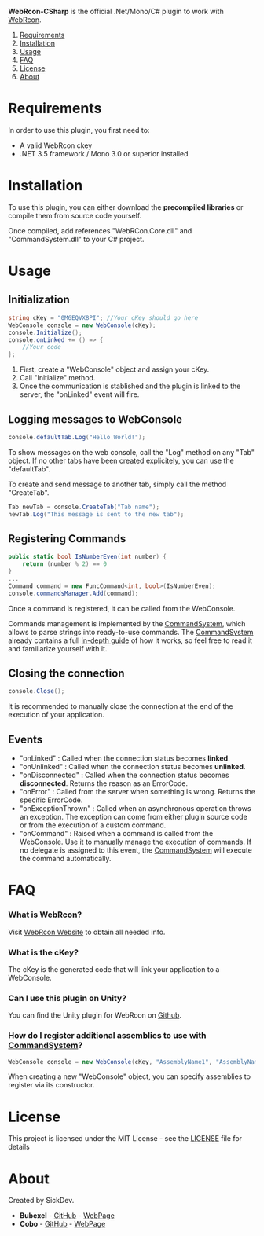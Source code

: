 **WebRcon-CSharp** is the official .Net/Mono/C# plugin to work with [WebRcon](http://www.webrcon.com/).

1. [Requirements](#requirements)
2. [Installation](#installation)
3. [Usage](#usage)
4. [FAQ](#faq)
5. [License](#license)
6. [About](#about)

# Requirements
In order to use this plugin, you first need to:
- A valid WebRcon ckey
- .NET 3.5 framework / Mono 3.0 or superior installed

# Installation
To use this plugin, you can either download the **precompiled libraries** or compile them from source code yourself.

Once compiled, add references "WebRCon.Core.dll" and "CommandSystem.dll" to your C# project.

# Usage
## Initialization
```C#
string cKey = "0M6EQVX8PI"; //Your cKey should go here
WebConsole console = new WebConsole(cKey);
console.Initialize();
console.onLinked += () => {
    //Your code
};
```
1. First, create a "WebConsole" object and assign your cKey.
2. Call "Initialize" method.
3. Once the communication is stablished and the plugin is linked to the server, the "onLinked" event will fire.

## Logging messages to WebConsole
```C#
console.defaultTab.Log("Hello World!");
```
To show messages on the web console, call the "Log" method on any "Tab" object.
If no other tabs have been created explicitely, you can use the "defaultTab".

To create and send message to another tab, simply call the method "CreateTab".
```C#
Tab newTab = console.CreateTab("Tab name");
newTab.Log("This message is sent to the new tab");
```

## Registering Commands
```C#
public static bool IsNumberEven(int number) {
    return (number % 2) == 0
}
...
Command command = new FuncCommand<int, bool>(IsNumberEven);
console.commandsManager.Add(command);
```
Once a command is registered, it can be called from the WebConsole.

Commands management is implemented by the [CommandSystem](https://github.com/Cobo3/CommandSystem), which allows to parse strings into ready-to-use commands.
The [CommandSystem](https://github.com/Cobo3/CommandSystem) already contains a full [in-depth guide](https://github.com/Cobo3/CommandSystem) of how it works, so feel free to read it  and familiarize yourself with it.

## Closing the connection
```C#
console.Close();
```
It is recommended to manually close the connection at the end of the execution of your application.

## Events
- "onLinked" : Called when the connection status becomes **linked**.
- "onUnlinked" : Called when the connection status becomes **unlinked**.
- "onDisconnected" : Called when the connection status becomes **disconnected**. Returns the reason as an ErrorCode.
- "onError" : Called from the server when something is wrong. Returns the specific ErrorCode.
- "onExceptionThrown" : Called when an asynchronous operation throws an exception. The exception can come from either plugin source code or from the execution of a custom command.
- "onCommand" : Raised when a command is called from the WebConsole. Use it to manually manage the execution of commands. If no delegate is assigned to this event, the [CommandSystem](https://github.com/Cobo3/CommandSystem) will execute the command automatically.

# FAQ
### What is WebRcon?
Visit [WebRcon Website](http://www.webrcon.com) to obtain all needed info.

### What is the cKey?
The cKey is the generated code that will link your application to a WebConsole.

### Can I use this plugin on Unity?
You can find the Unity plugin for WebRcon on [Github](https://github.com/Sick-Dev/WebRcon-Unity).

### How do I register additional assemblies to use with [CommandSystem](https://github.com/Cobo3/CommandSystem)?
```C#
WebConsole console = new WebConsole(cKey, "AssemblyName1", "AssemblyName2");
```
When creating a new "WebConsole" object, you can specify assemblies to register via its constructor.

# License
This project is licensed under the MIT License - see the [LICENSE](LICENSE) file for details

# About
Created by SickDev.
- **Bubexel** - [GitHub](https://github.com/serk7) - [WebPage](http://www.bubexel.com)
- **Cobo** - [GitHub](https://github.com/Cobo3) - [WebPage](https://coboantonio.wordpress.com/)
